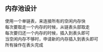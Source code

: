 ## 内存池设计

使用一个单链表，来连接所有的空闲内存快  
每次要取走一个内存的时候，从链表头部取走  
每次要归还一个内存的时候，插入到表头即可  
当空闲内存不够时，申请新的内存插入到表头即可  
所有操作在表头完成